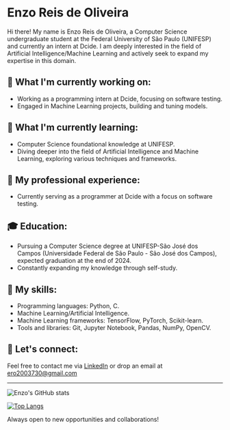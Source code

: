 # Enzo Reis de Oliveira

Hi there! My name is Enzo Reis de Oliveira, a Computer Science undergraduate student at the Federal University of São Paulo (UNIFESP) and currently an intern at Dcide. I am deeply interested in the field of Artificial Intelligence/Machine Learning and actively seek to expand my expertise in this domain. 

## 🔭 What I'm currently working on:
- Working as a programming intern at Dcide, focusing on software testing.
- Engaged in Machine Learning projects, building and tuning models.

## 🌱 What I'm currently learning:
- Computer Science foundational knowledge at UNIFESP.
- Diving deeper into the field of Artificial Intelligence and Machine Learning, exploring various techniques and frameworks.

## 💼 My professional experience:
- Currently serving as a programmer at Dcide with a focus on software testing.

## 🎓 Education:
- Pursuing a Computer Science degree at UNIFESP-São José dos Campos (Universidade Federal de São Paulo - São José dos Campos), expected graduation at the end of 2024.
- Constantly expanding my knowledge through self-study.

## 🚀 My skills:
- Programming languages: Python, C.
- Machine Learning/Artificial Intelligence.
- Machine Learning frameworks: TensorFlow, PyTorch, Scikit-learn.
- Tools and libraries: Git, Jupyter Notebook, Pandas, NumPy, OpenCV.

## 🤝 Let's connect:
Feel free to contact me via [LinkedIn](https://www.linkedin.com/in/enzo-reis-de-oliveira-b8a573239/) or drop an email at ero2003730@gmail.com

--- 

![Enzo's GitHub stats](https://github-readme-stats.vercel.app/api?username=YourUsername&show_icons=true&theme=radical)

[![Top Langs](https://github-readme-stats.vercel.app/api/top-langs/?username=YourUsername&layout=compact)](https://github.com/YourUsername/github-readme-stats)


Always open to new opportunities and collaborations!
